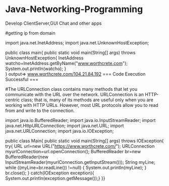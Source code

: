 # Java-Networking-Programming
Develop ClientServer,GUI Chat and other apps


#getting ip from domain

import java.net.InetAddress;
import java.net.UnknownHostException;

public class main{
    public static void main(String[] args) throws UnknownHostException{
        InetAddress watcho=InetAddress.getByName("www.worthcrete.com");
        System.out.println(watcho);
    }      
}
output=>
www.worthcrete.com/104.21.84.192
=== Code Execution Successful ===


#The URLConnection class contains many methods that let you communicate with the URL over the network. URLConnection is an HTTP-centric class; that is, many of its methods are useful only when you are working with HTTP URLs. However, most URL protocols allow you to read from and write to the connection.

import java.io.BufferedReader;
import java.io.InputStreamReader;
import java.net.HttpURLConnection;
import java.net.URL;
import java.net.URLConnection;
import java.io.IOException;

public class Main{
public static void main(String[] args) throws IOException{
try{
URL url=new URL("https://www.worthcrete.com/");
URLConnection myurlConnection=url.openConnection();
BufferedReader br=new BufferedReader(new InputStreamReader(myurlConnection.getInputStream()));
String myLine;
while ((myLine=br.readLine()) !=null) {
System.out.println(myLine);
}
br.close();
}
catch(IOException exception){
System.out.println(exception.getMessage());}
}}


